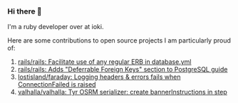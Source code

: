 ### Hi there 👋

I'm a ruby developer over at ioki.

Here are some contributions to open source projects I am particularly proud of:

1. [rails/rails: Facilitate use of any regular ERB in database.yml](https://github.com/rails/rails/pull/46134)
1. [rails/rails: Adds "Deferrable Foreign Keys" section to PostgreSQL guide](https://github.com/rails/rails/pull/43812)
1. [lostisland/faraday: Logging headers & errors fails when ConnectionFailed is raised](https://github.com/lostisland/faraday/pull/1512)
1. [valhalla/valhalla: Tyr OSRM serializer: create bannerInstructions in step](https://github.com/valhalla/valhalla/pull/4093)

<!--
**eikes/eikes** is a ✨ _special_ ✨ repository because its `README.md` (this file) appears on your GitHub profile.

Here are some ideas to get you started:

- 🔭 I’m currently working on ...
- 🌱 I’m currently learning ...
- 👯 I’m looking to collaborate on ...
- 🤔 I’m looking for help with ...
- 💬 Ask me about ...
- 📫 How to reach me: ...
- 😄 Pronouns: ...
- ⚡ Fun fact: ...
-->
